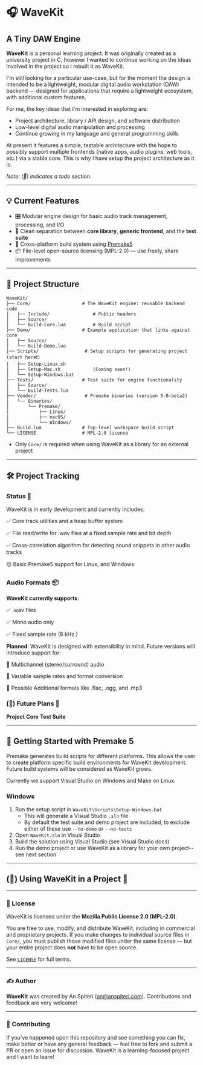 # 🎧 WaveKit
## A Tiny DAW Engine

**WaveKit** is a personal learning project. It was originally created as a university project in C, however I 
wanted to continue working on the ideas involved in the project so I rebuilt it as WaveKit.

I'm still looking for a particular use-case, but for the moment the design is intended to be a lightweight, 
modular digital audio workstation (DAW) backend — designed for applications that require a lightweight 
ecosystem, with additional custom features.

For me, the key ideas that I'm interested in exploring are: 
- Project architecture, library / API design, and software distribution
- Low-level digital audio manipulation and processing
- Continue growing in my language and general programming skills

At present it features a simple, testable architecture with the hope to possibly support multiple frontends 
(native apps, audio plugins, web tools, etc.) via a stable core. This is why I have setup the project
architecture as it is.

*Note: (🔧) indicates a todo section.*

---

## 💡 Current Features

- 🎛️ Modular engine design for basic audio track management, processing, and I/O
- 🧩 Clean separation between **core library**, **generic frontend**, and the **test suite**
- 🔧 Cross-platform build system using [Premake5](https://premake.github.io/)
- 📦 File-level open-source licensing (MPL-2.0) — use freely, share improvements

---

## 🧱 Project Structure
```plaintext
WaveKit/
├── Core/                   # The WaveKit engine: reusable backend code
│   ├── Include/                # Public headers
│   ├── Source/
│   └── Build-Core.lua          # Build script
├── Demo/                   # Example application that links against core
|   ├── Source/
│   └── Build-Demo.lua
|── Scripts/                 # Setup scripts for generating project (start here❗)
|   ├── Setup-Linux.sh
|   ├── Setup-Mac.sh            (Coming soon!)
│   └── Setup-Windows.bat
├── Tests/                  # Test suite for engine functionality
|   ├── Source/
│   └── Build-Tests.lua
├── Vendor/                  # Premake binaries (version 5.0-beta2)
|   └── Binaries/               
│       └── Premake/
|           ├── Linux/
|           ├── macOS/
|           └── Windows/
├── Build.lua               # Top‑level workspace build script
└── LICENSE                 # MPL‑2.0 license
```

- Only `Core/` is required when using WaveKit as a library for an external project

---

## 🛠️ Project Tracking
### Status 💾
WaveKit is in early development and currently includes:

✅ Core track utilities and a heap buffer system

✅ File read/write for .wav files at a fixed sample rate and bit depth

✅ Cross-correlation algorithm for detecting sound snippets in other audio tracks

🟡 Basic Premake5 support for Linux, and Windows

### Audio Formats 📦
**WaveKit currently supports**:

✅ .wav files

✅ Mono audio only

✅ Fixed sample rate (8 kHz.)

**Planned**: WaveKit is designed with extensibility in mind. Future versions will introduce support for:

🧭 Multichannel (stereo/surround) audio

🧭 Variable sample rates and format conversion

🧭 Possible Additional formats like .flac, .ogg, and .mp3

### (🔧) Future Plans 🔭
**Project**
**Core**
**Test Suite**

---

## 🚀 Getting Started with Premake 5
Premake generates build scripts for different platforms. This allows the user to create platform specific build environments for WaveKit development. Future build systems will be considered as WaveKit grows.

Currently we support Visual Studio on Windows and Make on Linux.

### Windows
1. Run the setup script in `WaveKit\Scripts\Setup-Windows.bat`
    - This will generate a Visual Studio `.sln` file
    - By default the test suite and demo project are included, to exclude either of these use `--no-demo` or `--no-tests`
2. Open `WaveKit.sln` in Visual Studio
3. Build the solution using Visual Studio (see Visual Studio docs)
4. Run the demo project or use WaveKit as a library for your own project-- see next section.

---

## (🔧) Using WaveKit in a Project 🔌


---

### 📜 License

WaveKit is licensed under the **Mozilla Public License 2.0 (MPL-2.0)**.

You are free to use, modify, and distribute WaveKit, including in commercial and proprietary projects. If you make changes to individual source files in `Core/`, you must publish those modified files under the same license — but your entire project does **not** have to be open source.

See [`LICENSE`](./LICENSE) for full terms.

---

### ✍️ Author

**WaveKit** was created by An Spiteri (an@anspiteri.com). Contributions and feedback are very welcome!

---

### 🙌 Contributing
If you've happened upon this repository and see something you can fix, make better or have any general feedback — feel free to fork and submit a PR or open an issue for discussion. WaveKit is a learning-focused project and I want to learn!
